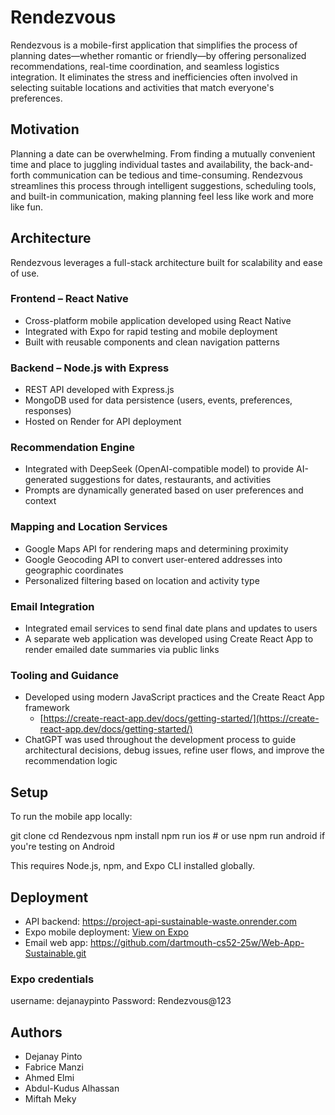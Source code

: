 # Rendezvous

Rendezvous is a mobile-first application that simplifies the process of planning dates—whether romantic or friendly—by offering personalized recommendations, real-time coordination, and seamless logistics integration. It eliminates the stress and inefficiencies often involved in selecting suitable locations and activities that match everyone's preferences.

## Motivation

Planning a date can be overwhelming. From finding a mutually convenient time and place to juggling individual tastes and availability, the back-and-forth communication can be tedious and time-consuming. Rendezvous streamlines this process through intelligent suggestions, scheduling tools, and built-in communication, making planning feel less like work and more like fun.

## Architecture

Rendezvous leverages a full-stack architecture built for scalability and ease of use.

### Frontend – React Native

- Cross-platform mobile application developed using React Native
- Integrated with Expo for rapid testing and mobile deployment
- Built with reusable components and clean navigation patterns

### Backend – Node.js with Express

- REST API developed with Express.js
- MongoDB used for data persistence (users, events, preferences, responses)
- Hosted on Render for API deployment

### Recommendation Engine

- Integrated with DeepSeek (OpenAI-compatible model) to provide AI-generated suggestions for dates, restaurants, and activities
- Prompts are dynamically generated based on user preferences and context

### Mapping and Location Services

- Google Maps API for rendering maps and determining proximity
- Google Geocoding API to convert user-entered addresses into geographic coordinates
- Personalized filtering based on location and activity type

### Email Integration

- Integrated email services to send final date plans and updates to users
- A separate web application was developed using Create React App to render emailed date summaries via public links

### Tooling and Guidance

- Developed using modern JavaScript practices and the Create React App framework
  - [https://create-react-app.dev/docs/getting-started/](https://create-react-app.dev/docs/getting-started/)
- ChatGPT was used throughout the development process to guide architectural decisions, debug issues, refine user flows, and improve the recommendation logic

## Setup

To run the mobile app locally:

git clone 
cd Rendezvous 
npm install 
npm run ios # or use npm run android if you're testing on Android

This requires Node.js, npm, and Expo CLI installed globally.

## Deployment

- API backend: https://project-api-sustainable-waste.onrender.com  
- Expo mobile deployment: [View on Expo](http://expo.dev/preview/update?message=%20Working%20demo&updateRuntimeVersion=1.0.0&createdAt=2025-03-14T03%3A44%3A18.958Z&slug=exp&projectId=34694a17-6315-44a0-82ad-714b9fe4fa7a&group=09b33f3f-1066-47ea-9947-7f69b10976d8)  
- Email web app: https://github.com/dartmouth-cs52-25w/Web-App-Sustainable.git
### Expo credentials
username: dejanaypinto
Password: Rendezvous@123

## Authors

- Dejanay Pinto  
- Fabrice Manzi  
- Ahmed Elmi  
- Abdul-Kudus Alhassan  
- Miftah Meky